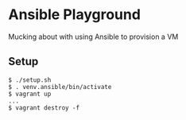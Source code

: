 # Ansible Playground

Mucking about with using Ansible to provision a VM

## Setup

    $ ./setup.sh
    $ . venv.ansible/bin/activate
    $ vagrant up
    ...
    $ vagrant destroy -f

